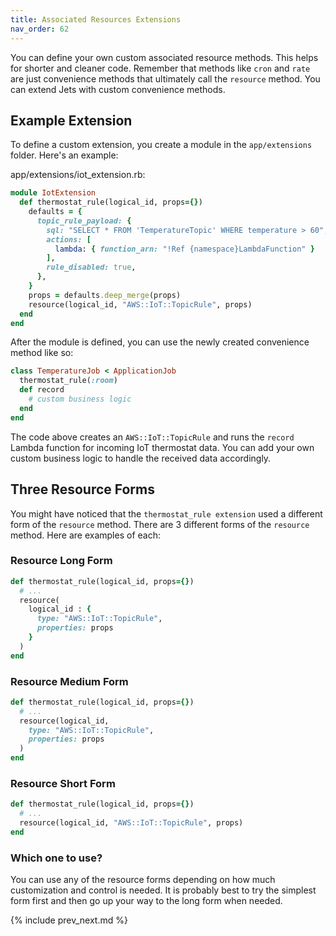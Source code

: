 ```yaml
---
title: Associated Resources Extensions
nav_order: 62
---
```


You can define your own custom associated resource methods. This helps for shorter and cleaner code. Remember that methods like `cron` and `rate` are just convenience methods that ultimately call the `resource` method. You can extend Jets with custom convenience methods.

## Example Extension

To define a custom extension, you create a module in the `app/extensions` folder.  Here's an example:

app/extensions/iot_extension.rb:

```ruby
module IotExtension
  def thermostat_rule(logical_id, props={})
    defaults = {
      topic_rule_payload: {
        sql: "SELECT * FROM 'TemperatureTopic' WHERE temperature > 60",
        actions: [
          lambda: { function_arn: "!Ref {namespace}LambdaFunction" }
        ],
        rule_disabled: true,
      },
    }
    props = defaults.deep_merge(props)
    resource(logical_id, "AWS::IoT::TopicRule", props)
  end
end
```

After the module is defined, you can use the newly created convenience method like so:

```ruby
class TemperatureJob < ApplicationJob
  thermostat_rule(:room)
  def record
    # custom business logic
  end
end
```

The code above creates an `AWS::IoT::TopicRule` and runs the `record` Lambda function for incoming IoT thermostat data.  You can add your own custom business logic to handle the received data accordingly.

## Three Resource Forms

You might have noticed that the `thermostat_rule extension` used a different form of the `resource` method. There are 3 different forms of the `resource` method. Here are examples of each:

### Resource Long Form

```ruby
def thermostat_rule(logical_id, props={})
  # ...
  resource(
    logical_id : {
      type: "AWS::IoT::TopicRule",
      properties: props
    }
  )
end
```

### Resource Medium Form

```ruby
def thermostat_rule(logical_id, props={})
  # ...
  resource(logical_id,
    type: "AWS::IoT::TopicRule",
    properties: props
  )
end
```

### Resource Short Form

```ruby
def thermostat_rule(logical_id, props={})
  # ...
  resource(logical_id, "AWS::IoT::TopicRule", props)
end
```

### Which one to use?

You can use any of the resource forms depending on how much customization and control is needed.  It is probably best to try the simplest form first and then go up your way to the long form when needed.

{% include prev_next.md %}